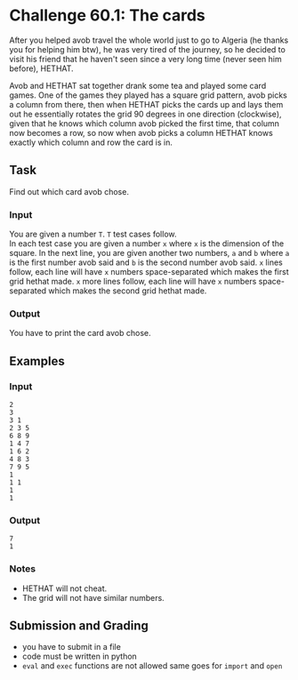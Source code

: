 # Challenge 60.1: The cards

After you helped avob travel the whole world just to go to Algeria (he thanks you for helping him btw), he was very tired of the journey, so he decided to visit his friend that he haven't seen since a very long time (never seen him before), HETHAT.

Avob and HETHAT sat together drank some tea and played some card games. One of the games they played has a square grid pattern, avob picks a column from there, then when HETHAT picks the cards up and lays them out he essentially rotates the grid 90 degrees in one direction (clockwise), given that he knows which column avob picked the first time, that column now becomes a row, so now when avob picks a column HETHAT knows exactly which column and row the card is in.

## Task

Find out which card avob chose.

### Input

You are given a number `T`. `T` test cases follow.  
In each test case you are given a number `x` where `x` is the dimension of the square. In the next line, you are given another two numbers, `a` and `b` where `a` is the first number avob said and `b` is the second number avob said. `x` lines follow, each line will have `x` numbers space-separated which makes the first grid hethat made. `x` more lines follow, each line will have `x` numbers space-separated which makes the second grid hethat made. 

### Output

You have to print the card avob chose.

## Examples

### Input
```
2
3
3 1
2 3 5
6 8 9
1 4 7
1 6 2
4 8 3
7 9 5
1
1 1
1
1
```

### Output
```
7
1
```

### Notes

- HETHAT will not cheat.
- The grid will not have similar numbers.

## Submission and Grading 

- you have to submit in a file
- code must be written in python
- `eval` and `exec` functions are not allowed same goes for `import` and `open`